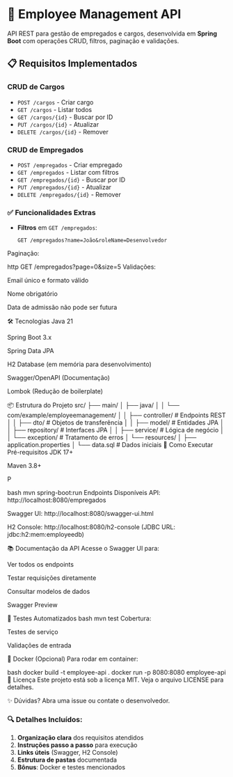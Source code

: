 # 🏢 Employee Management API

API REST para gestão de empregados e cargos, desenvolvida em **Spring Boot** com operações CRUD, filtros, paginação e validações.

## 📋 Requisitos Implementados

### CRUD de Cargos
- `POST /cargos` - Criar cargo  
- `GET /cargos` - Listar todos  
- `GET /cargos/{id}` - Buscar por ID  
- `PUT /cargos/{id}` - Atualizar  
- `DELETE /cargos/{id}` - Remover  

### CRUD de Empregados
- `POST /empregados` - Criar empregado  
- `GET /empregados` - Listar com filtros  
- `GET /empregados/{id}` - Buscar por ID  
- `PUT /empregados/{id}` - Atualizar  
- `DELETE /empregados/{id}` - Remover  

### ✅ Funcionalidades Extras
- **Filtros** em `GET /empregados`:
  ```http
  GET /empregados?name=João&roleName=Desenvolvedor
Paginação:

http
GET /empregados?page=0&size=5
Validações:

Email único e formato válido

Nome obrigatório

Data de admissão não pode ser futura

🛠 Tecnologias
Java 21

Spring Boot 3.x

Spring Data JPA

H2 Database (em memória para desenvolvimento)

Swagger/OpenAPI (Documentação)

Lombok (Redução de boilerplate)

📦 Estrutura do Projeto
src/
├── main/
│   ├── java/
│   │   └── com/example/employeemanagement/
│   │       ├── controller/       # Endpoints REST
│   │       ├── dto/              # Objetos de transferência
│   │       ├── model/            # Entidades JPA
│   │       ├── repository/       # Interfaces JPA
│   │       ├── service/          # Lógica de negócio
│   │       └── exception/        # Tratamento de erros
│   └── resources/
│       ├── application.properties
│       └── data.sql              # Dados iniciais
🚀 Como Executar
Pré-requisitos
JDK 17+

Maven 3.8+

P

bash
mvn spring-boot:run
Endpoints Disponíveis
API: http://localhost:8080/empregados

Swagger UI: http://localhost:8080/swagger-ui.html

H2 Console: http://localhost:8080/h2-console (JDBC URL: jdbc:h2:mem:employeedb)

📚 Documentação da API
Acesse o Swagger UI para:

Ver todos os endpoints

Testar requisições diretamente

Consultar modelos de dados

Swagger Preview

🧪 Testes Automatizados
bash
mvn test
Cobertura:

Testes de serviço

Validações de entrada

🐳 Docker (Opcional)
Para rodar em container:

bash
docker build -t employee-api .
docker run -p 8080:8080 employee-api
📝 Licença
Este projeto está sob a licença MIT. Veja o arquivo LICENSE para detalhes.

✨ Dúvidas? Abra uma issue ou contate o desenvolvedor.


### 🔍 Detalhes Incluídos:
1. **Organização clara** dos requisitos atendidos  
2. **Instruções passo a passo** para execução  
3. **Links úteis** (Swagger, H2 Console)  
4. **Estrutura de pastas** documentada  
5. **Bônus**: Docker e testes mencionados